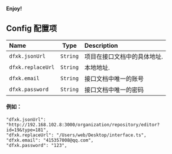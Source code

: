 **Enjoy!**

## Config 配置项

| Name                      |      Type       | Description                                                                                 |
| :------------------------ | :-------------: | :------------------------------------------------------------------------------------------ |
| `dfxk.jsonUrl`      |    `String`    | 项目在接口文档中的具体地址.                                                    |
| `dfxk.replaceUrl`   |    `String`    | 本地地址.                                                |
| `dfxk.email` | `String` | 接口文档中唯一的账号                          |
| `dfxk.password`        |    `String`     | 接口文档中唯一的密码                        |
#### 例如：

```
"dfxk.jsonUrl":  "http://192.168.102.8:3000/organization/repository/editor?id=19&type=181",
"dfxk.replaceUrl": "/Users/web/Desktop/interface.ts",
"dfxk.email": "415357008@qq.com",
"dfxk.password": "123",
```
